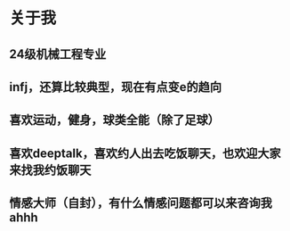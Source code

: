 # 关于我
## 24级机械工程专业
## infj，还算比较典型，现在有点变e的趋向
## 喜欢运动，健身，球类全能（除了足球）
## 喜欢deeptalk，喜欢约人出去吃饭聊天，也欢迎大家来找我约饭聊天
## 情感大师（自封），有什么情感问题都可以来咨询我ahhh
